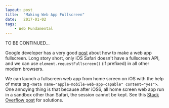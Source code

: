 ```yaml
---
layout: post
title:  "Making Web App Fullscreen"
date:   2017-01-02
tags:   
    - Web Fundamental
---
```


TO BE CONTINUED...

Google developer has a very good [post](https://developers.google.com/web/fundamentals/native-hardware/fullscreen/) about how to make a web app fullscreen. Long story short, only iOS Safari doesn't have a fullscreen API, and we can use `element.requestFullscreen()` (if prefixed) in all other modern browsers.

We can launch a fullscreen web app from home screen on iOS with the help of meta tag `<meta name="apple-mobile-web-app-capable" content="yes">`. One annoying thing is that because after iOS6, all home screen web app run in a sandbox other than Safari, the session cannot be kept. See this [Stack Overflow post](http://stackoverflow.com/questions/7077518/ios-full-screen-web-app-drops-cookies) for solutions.

